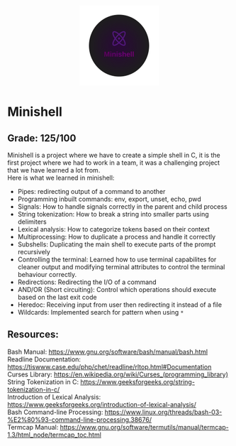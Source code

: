 <p align="center">
  <img width="180" height="180" src="minishell_logo.png">
</p>

# Minishell
## Grade: 125/100
Minishell is a project where we have to create a simple shell in C, it is the first project where we had to work in a team, it was a challenging project that we have learned a lot from.  
Here is what we learned in minishell:
* Pipes: redirecting output of a command to another
* Programming inbuilt commands: env, export, unset, echo, pwd
* Signals: How to handle signals correctly in the parent and child process
* String tokenization: How to break a string into smaller parts using delimiters
* Lexical analysis: How to categorize tokens based on their context
* Multiprocessing: How to duplicate a process and handle it correctly
* Subshells: Duplicating the main shell to execute parts of the prompt recursively
* Controlling the terminal: Learned how to use terminal capabilites for cleaner output and modifying terminal attributes to control the terminal behaviour correctly.
* Redirections: Redirecting the I/O of a command
* AND/OR (Short circuiting): Control which operations should execute based on the last exit code
* Heredoc: Receiving input from user then redirecting it instead of a file
* Wildcards: Implemented search for pattern when using `*`
## Resources:
Bash Manual: https://www.gnu.org/software/bash/manual/bash.html  
Readline Documentation: https://tiswww.case.edu/php/chet/readline/rltop.html#Documentation  
Curses Library: https://en.wikipedia.org/wiki/Curses_(programming_library)  
String Tokenization in C: https://www.geeksforgeeks.org/string-tokenization-in-c/  
Introduction of Lexical Analysis: https://www.geeksforgeeks.org/introduction-of-lexical-analysis/  
Bash Command-line Processing: https://www.linux.org/threads/bash-03-%E2%80%93-command-line-processing.38676/  
Termcap Manual: https://www.gnu.org/software/termutils/manual/termcap-1.3/html_node/termcap_toc.html
